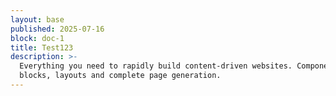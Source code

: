 ```yaml
---
layout: base
published: 2025-07-16
block: doc-1
title: Test123
description: >-
  Everything you need to rapidly build content-driven websites. Components,
  blocks, layouts and complete page generation.
---
```

